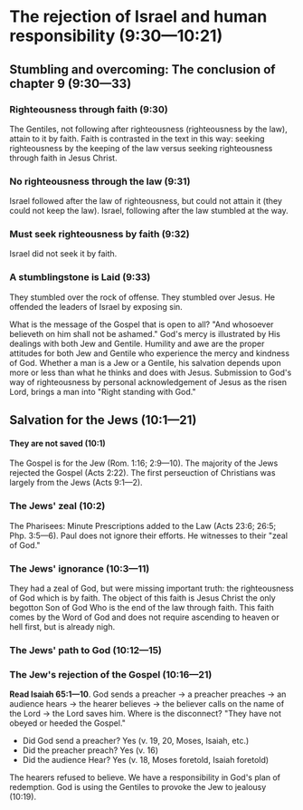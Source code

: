 # The rejection of Israel and human responsibility (9:30—10:21)

## Stumbling and overcoming: The conclusion of chapter 9 (9:30—33)

### Righteousness through faith (9:30)

The Gentiles, not following after righteousness (righteousness by the law), attain to it by faith. Faith is contrasted in the text in this way: seeking righteousness by the keeping of the law versus seeking righteousness through faith in Jesus Christ.

### No righteousness through the law (9:31)

Israel followed after the law of righteousness, but could not attain it (they could not keep the law). Israel, following after the law stumbled at the way.

### Must seek righteousness by faith (9:32)

Israel did not seek it by faith.

### A stumblingstone is Laid (9:33)

They stumbled over the rock of offense. They stumbled over Jesus. He offended the leaders of Israel by exposing sin.

What is the message of the Gospel that is open to all? "And whosoever believeth on him shall not be ashamed." God's mercy is illustrated by His dealings with both Jew and Gentile. Humility and awe are the proper attitudes for both Jew and Gentile who experience the mercy and kindness of God. Whether a man is a Jew or a Gentile, his salvation depends upon more or less than what he thinks and does with Jesus. Submission to God's way of righteousness by personal acknowledgement of Jesus as the risen Lord, brings a man into "Right standing with God."

## Salvation for the Jews (10:1—21)

#### They are not saved (10:1)

The Gospel is for the Jew (Rom. 1:16; 2:9—10). The majority of the Jews rejected the Gospel (Acts 2:22). The first perseuction of Christians was largely from the Jews (Acts 9:1—2).

### The Jews' zeal (10:2)

The Pharisees: Minute Prescriptions added to the Law (Acts 23:6; 26:5; Php. 3:5—6). Paul does not ignore their efforts. He witnesses to their "zeal of God."

### The Jews' ignorance (10:3—11)

They had a zeal of God, but were missing important truth: the righteousness of God which is by faith. The object of this faith is Jesus Christ the only begotton Son of God Who is the end of the law through faith. This faith comes by the Word of God and does not require ascending to heaven or hell first, but is already nigh.

### The Jews' path to God (10:12—15)

### The Jew's rejection of the Gospel (10:16—21)

**Read Isaiah 65:1—10**. God sends a preacher -> a preacher preaches -> an audience hears -> the hearer believes -> the believer calls on the name of the Lord -> the Lord saves him. Where is the disconnect? "They have not obeyed or heeded the Gospel."

- Did God send a preacher? Yes (v. 19, 20, Moses, Isaiah, etc.)
- Did the preacher preach? Yes (v. 16)
- Did the audience Hear? Yes (v. 18, Moses foretold, Isaiah foretold)

The hearers refused to believe. We have a responsibility in God's plan of redemption. God is using the Gentiles to provoke the Jew to jealousy (10:19).
